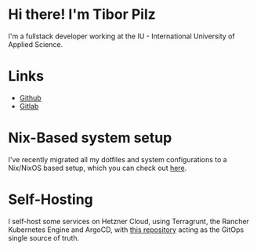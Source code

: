 # Hi there! I'm Tibor Pilz

I'm a fullstack developer working at the IU - International University of Applied Science.

# Links
- [Github](https://github.com/tiborpilz)
- [Gitlab](https://gitlab.com/tiborpilz)


# Nix-Based system setup
I've recently migrated all my dotfiles and system configurations to a Nix/NixOS based setup, which you can check out [here](https://github.com/tiborpilz/nixos).

# Self-Hosting
I self-host some services on Hetzner Cloud, using Terragrunt, the Rancher Kubernetes Engine and ArgoCD, with [this repository](https://github.com/tiborpilz/infrastructure) acting as the GitOps single source of truth.
